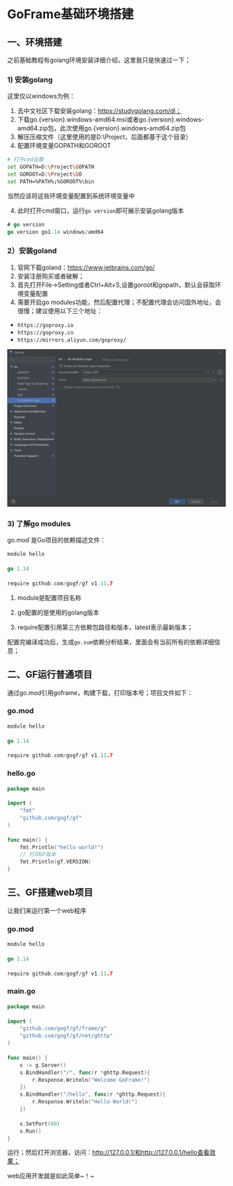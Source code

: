 # GoFrame基础环境搭建

## 一、环境搭建

之前基础教程有golang环境安装详细介绍，这里我只是快速过一下；

### 1) 安装golang

这里仅以windows为例：

1. 去中文社区下载安装golang：https://studygolang.com/dl；
2. 下载go.{version}.windows-amd64.msi或者go.{version}.windows-amd64.zip包，此次使用go.{version}.windows-amd64.zip包
3. 解压压缩文件（这里使用的是D:\Project，后面都基于这个目录）
4. 配置环境变量GOPATH和GOROOT

```bash
# 打开cmd设置
set GOPATH=D:\Project\GOPATH
set GOROOT=D:\Project\GO
set PATH=%PATH%;%GOROOT%\bin
```

当然应该将这些环境变量配置到系统环境变量中

4. 此时打开cmd窗口，运行`go version`即可展示安装golang版本

```go
# go version
go version go1.14 windows/amd64
```

### 2）安装goland

1. 官网下载goland：https://www.jetbrains.com/go/
2. 安装注册购买或者破解；
3. 首先打开File->Setting或者Ctrl+Alt+S,设置goroot和gopath，默认会获取环境变量配置
4. 需要开启go modules功能，然后配置代理；不配置代理会访问国外地址，会很慢；建议使用以下三个地址：

- `https://goproxy.io`
- `https://goproxy.cn`
- `https://mirrors.aliyun.com/goproxy/`

![image-20200308224453465](02.goframe基础环境搭建.assets/image-20200308224453465.png)

### 3)  了解go modules

go.mod`是Go项目的依赖描述文件：

```go
module hello

go 1.14

require github.com/gogf/gf v1.11.7
```

1. module是配置项目名称

2. go配置的是使用的golang版本

3. require配置引用第三方依赖包路径和版本，latest表示最新版本；

配置完编译成功后，生成`go.sum`依赖分析结果，里面会有当前所有的依赖详细信息；

##  二、GF运行普通项目

通过go.mod引用goframe，构建下载，打印版本号；项目文件如下：

### go.mod

```go
module hello

go 1.14

require github.com/gogf/gf v1.11.7
```

### hello.go

```go
package main

import (
	"fmt"
	"github.com/gogf/gf"
)

func main() {
	fmt.Println("hello world!")
    // 打印GF版本
	fmt.Println(gf.VERSION)
}
```

## 三、GF搭建web项目

让我们来运行第一个web程序

### go.mod

```go
module hello

go 1.14

require github.com/gogf/gf v1.11.7
```

### main.go

```go
package main

import (
	"github.com/gogf/gf/frame/g"
	"github.com/gogf/gf/net/ghttp"
)

func main() {
	s := g.Server()
	s.BindHandler("/", func(r *ghttp.Request){
		r.Response.Writeln("Welcome GoFrame!")
	})
	s.BindHandler("/hello", func(r *ghttp.Request){
		r.Response.Writeln("Hello World!")
	})

	s.SetPort(80)
	s.Run()
}
```

运行；然后打开浏览器，访问：http://127.0.0.1/和http://127.0.0.1/hello查看效果；

web应用开发就是如此简单~！~